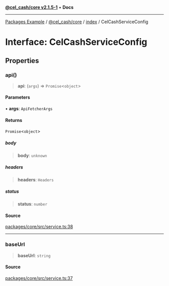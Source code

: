 [**@cel_cash/core v2.1.5-1**](../../README.md) • **Docs**

***

[Packages Example](../../../../README.md) / [@cel\_cash/core](../../README.md) / [index](../README.md) / CelCashServiceConfig

# Interface: CelCashServiceConfig

## Properties

### api()

> **api**: (`args`) => `Promise`\<`object`\>

#### Parameters

• **args**: `ApiFetcherArgs`

#### Returns

`Promise`\<`object`\>

##### body

> **body**: `unknown`

##### headers

> **headers**: `Headers`

##### status

> **status**: `number`

#### Source

[packages/core/src/service.ts:38](https://github.com/Pyxlab/celcash/blob/a34e89ae69c9dcb41ba66226cb05c8c8b83b7cf4/packages/core/src/service.ts#L38)

***

### baseUrl

> **baseUrl**: `string`

#### Source

[packages/core/src/service.ts:37](https://github.com/Pyxlab/celcash/blob/a34e89ae69c9dcb41ba66226cb05c8c8b83b7cf4/packages/core/src/service.ts#L37)
